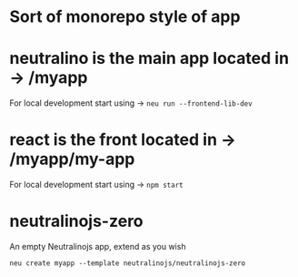 # Sort of monorepo style of app

# neutralino is the main app located in -> /myapp

For local development start using -> `neu run --frontend-lib-dev`

# react is the front located in -> /myapp/my-app

For local development start using -> `npm start`

# neutralinojs-zero

An empty Neutralinojs app, extend as you wish

```
neu create myapp --template neutralinojs/neutralinojs-zero
```
